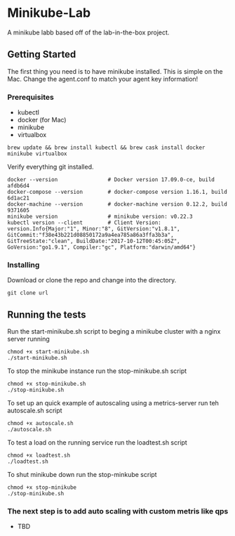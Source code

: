 # Minikube-Lab

A minikube labb based off of the lab-in-the-box project.

## Getting Started

The first thing you need is to have minikube installed.  This is simple on the Mac.  Change the agent.conf to match your agent key information!


### Prerequisites

- kubectl
- docker (for Mac)
- minikube
- virtualbox

```
brew update && brew install kubectl && brew cask install docker minikube virtualbox
```

Verify everything git installed.

```
docker --version                # Docker version 17.09.0-ce, build afdb6d4
docker-compose --version        # docker-compose version 1.16.1, build 6d1ac21
docker-machine --version        # docker-machine version 0.12.2, build 9371605
minikube version                # minikube version: v0.22.3
kubectl version --client        # Client Version: version.Info{Major:"1", Minor:"8", GitVersion:"v1.8.1", GitCommit:"f38e43b221d08850172a9a4ea785a86a3ffa3b3a", GitTreeState:"clean", BuildDate:"2017-10-12T00:45:05Z", GoVersion:"go1.9.1", Compiler:"gc", Platform:"darwin/amd64"}      
```

### Installing

Download or clone the repo and change into the directory.

```
git clone url
```

## Running the tests

Run the start-minikube.sh script to beging a minikube cluster with a nginx server running

```
chmod +x start-minikube.sh
./start-minikube.sh
```

To stop the minikube instance run the stop-minikube.sh script

```
chmod +x stop-minikube.sh
./stop-minikube.sh
```
To set up an quick example of autoscaling using a metrics-server run teh autoscale.sh script

```
chmod +x autoscale.sh
./autoscale.sh
```

To test a load on the running service run the loadtest.sh script

```
chmod +x loadtest.sh
./loadtest.sh
```

To shut minikube down run the stop-minkube script

```
chmod +x stop-minikube
./stop-minikube.sh
```
### The next step is to add auto scaling with custom metris like qps

- TBD

